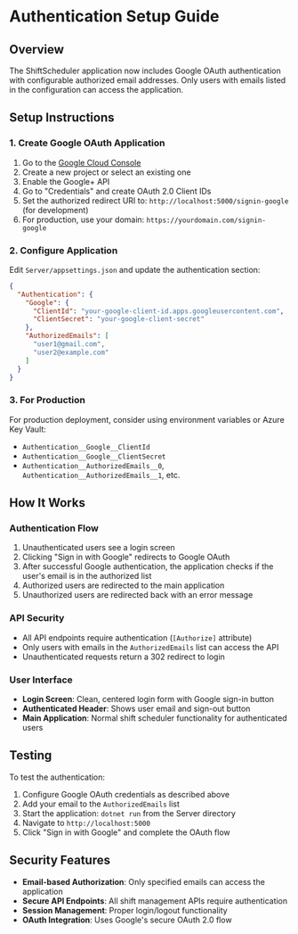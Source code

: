 # Authentication Setup Guide

## Overview
The ShiftScheduler application now includes Google OAuth authentication with configurable authorized email addresses. Only users with emails listed in the configuration can access the application.

## Setup Instructions

### 1. Create Google OAuth Application
1. Go to the [Google Cloud Console](https://console.cloud.google.com/)
2. Create a new project or select an existing one
3. Enable the Google+ API
4. Go to "Credentials" and create OAuth 2.0 Client IDs
5. Set the authorized redirect URI to: `http://localhost:5000/signin-google` (for development)
6. For production, use your domain: `https://yourdomain.com/signin-google`

### 2. Configure Application
Edit `Server/appsettings.json` and update the authentication section:

```json
{
  "Authentication": {
    "Google": {
      "ClientId": "your-google-client-id.apps.googleusercontent.com",
      "ClientSecret": "your-google-client-secret"
    },
    "AuthorizedEmails": [
      "user1@gmail.com",
      "user2@example.com"
    ]
  }
}
```

### 3. For Production
For production deployment, consider using environment variables or Azure Key Vault:
- `Authentication__Google__ClientId`
- `Authentication__Google__ClientSecret`
- `Authentication__AuthorizedEmails__0`, `Authentication__AuthorizedEmails__1`, etc.

## How It Works

### Authentication Flow
1. Unauthenticated users see a login screen
2. Clicking "Sign in with Google" redirects to Google OAuth
3. After successful Google authentication, the application checks if the user's email is in the authorized list
4. Authorized users are redirected to the main application
5. Unauthorized users are redirected back with an error message

### API Security
- All API endpoints require authentication (`[Authorize]` attribute)
- Only users with emails in the `AuthorizedEmails` list can access the API
- Unauthenticated requests return a 302 redirect to login

### User Interface
- **Login Screen**: Clean, centered login form with Google sign-in button
- **Authenticated Header**: Shows user email and sign-out button
- **Main Application**: Normal shift scheduler functionality for authenticated users

## Testing
To test the authentication:
1. Configure Google OAuth credentials as described above
2. Add your email to the `AuthorizedEmails` list
3. Start the application: `dotnet run` from the Server directory
4. Navigate to `http://localhost:5000`
5. Click "Sign in with Google" and complete the OAuth flow

## Security Features
- **Email-based Authorization**: Only specified emails can access the application
- **Secure API Endpoints**: All shift management APIs require authentication
- **Session Management**: Proper login/logout functionality
- **OAuth Integration**: Uses Google's secure OAuth 2.0 flow